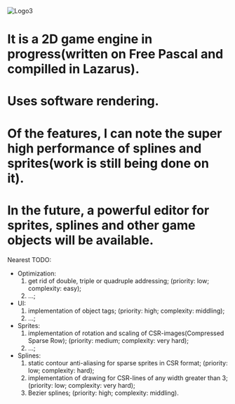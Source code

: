 ![Logo3](https://user-images.githubusercontent.com/51221856/131055087-984f233a-a2b4-4bb8-b1bf-d8ecc2f7de60.png)

# It is a 2D game engine in progress(written on Free Pascal and compilled in Lazarus). 
# Uses software rendering. 
# Of the features, I can note the super high performance of splines and sprites(work is still being done on it). 
# In the future, a powerful editor for sprites, splines and other game objects will be available.

Nearest TODO:
  - Optimization:
    1. get rid of double, triple or quadruple addressing; (priority: low; complexity: easy);
    2. ...;
  - UI:
    1. implementation of object tags; (priority: high; complexity: middling);
    2. ...;
  - Sprites:
    1. implementation of rotation and scaling of CSR-images(Compressed Sparse Row); (priority: medium; complexity: very hard);
    2. ...;
  - Splines:
    1. static contour anti-aliasing for sparse sprites in CSR format; (priority: low; complexity: hard);
    2. implementation of drawing for CSR-lines of any width greater than 3; (priority: low; complexity: very hard);
    3. Bezier splines; (priority: high; complexity: middling).
